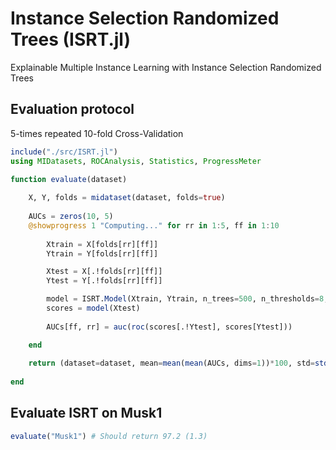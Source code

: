 # Instance Selection Randomized Trees (ISRT.jl)
Explainable Multiple Instance Learning with Instance Selection Randomized Trees

## Evaluation protocol
5-times repeated 10-fold Cross-Validation
```julia
include("./src/ISRT.jl")
using MIDatasets, ROCAnalysis, Statistics, ProgressMeter

function evaluate(dataset)
    
    X, Y, folds = midataset(dataset, folds=true)
    
    AUCs = zeros(10, 5)
    @showprogress 1 "Computing..." for rr in 1:5, ff in 1:10
        
        Xtrain = X[folds[rr][ff]]
        Ytrain = Y[folds[rr][ff]]

        Xtest = X[.!folds[rr][ff]]
        Ytest = Y[.!folds[rr][ff]]

        model = ISRT.Model(Xtrain, Ytrain, n_trees=500, n_thresholds=8, epochs=1, seed=1234)
        scores = model(Xtest)
        
        AUCs[ff, rr] = auc(roc(scores[.!Ytest], scores[Ytest]))

    end
    
    return (dataset=dataset, mean=mean(mean(AUCs, dims=1))*100, std=std(mean(AUCs, dims=1))*100, AUCs=AUCs)
   
end
```

## Evaluate ISRT on Musk1
```julia
evaluate("Musk1") # Should return 97.2 (1.3)
```